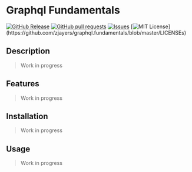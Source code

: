 # Graphql Fundamentals
[![GitHub Release](https://img.shields.io/github/release/zjayers/graphql.fundamentals.svg?style=flat)]()
[![GitHub pull requests](https://img.shields.io/github/issues-pr/zjayers/graphql.fundamentals.svg?style=flat)]()
[![Issues](https://img.shields.io/github/issues-raw/zjayers/graphql.fundamentals.svg?maxAge=25000)](https://github.com/zjayers/graphql.fundamentals/issues)
[![MIT License](https://img.shields.io/apm/l/atomic-ui.svg?)](https://github.com/zjayers/graphql.fundamentals/blob/master/LICENSEs)

## Description

> Work in progress

## Features

> Work in progress

## Installation

> Work in progress

## Usage

> Work in progress